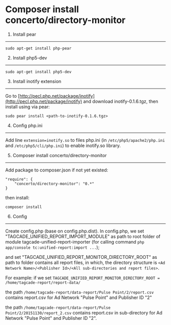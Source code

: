Composer install concerto/directory-monitor
===

1. Install pear
---
```
sudo apt-get install php-pear
```

2. Install php5-dev
---
```
sudo apt-get install php5-dev
```

3. Install inotify extension
---
Go to [http://pecl.php.net/package/inotify](http://pecl.php.net/package/inotify) and download inotify-0.1.6.tgz, then install using via pear:
```
sudo pear install <path-to-inotify-0.1.6.tgz>
```

4. Config php.ini
---
Add line ```extension=inotify.so``` to files php.ini (in ```/etc/php5/apache2/php.ini``` and ``` /etc/php5/cli/php.ini ```) to enable inotify.so library.

5. Composer install concerto/directory-monitor
---
Add package to composer.json if not yet existed: 
```
"require": {
    "concerto/directory-monitor": "0.*"
}
```
then install: 
```
composer install
```

6. Config
---
Create config.php (base on config.php.dist).
In config.php, we set "TAGCADE_UNIFIED_REPORT_IMPORT_MODULE" as path to root folder of module tagcade-unified-report-importer (for calling command ```php app/console tc:unified-report:import ...```);

and set "TAGCADE_UNIFIED_REPORT_MONITOR_DIRECTORY_ROOT" as path to folder contains all report files, in which, the directory structure is ```<Ad Network Name>/<Publisher Id>/<All sub-directories and report files>```. 

For example: if we set ```TAGCADE_UNIFIED_REPORT_MONITOR_DIRECTORY_ROOT = /home/tagcade-report/report-data/```

the path ```/home/tagcade-report/data-report/Pulse Point/2/report.csv``` contains report.csv for Ad Network "Pulse Point" and Publisher ID "2"

the path ```/home/tagcade-report/data-report/Pulse Point/2/20151130/report_2.csv``` contains report.csv in sub-directory for Ad Network "Pulse Point" and Publisher ID "2".